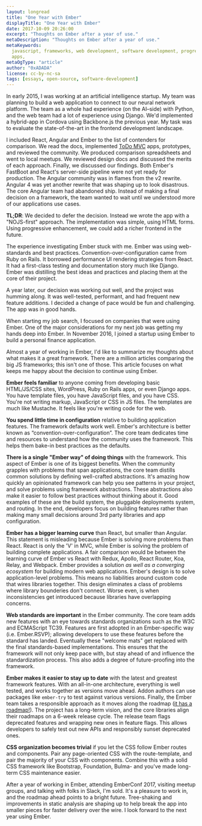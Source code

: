 ```yaml
---
layout: longread
title: "One Year with Ember"
displayTitle: "One Year with Ember"
date: 2017-10-09 20:26:00
excerpt: "Thoughts on Ember after a year of use."
metaDescription: "Thoughts on Ember after a year of use."
metaKeywords:
  javascript, frameworks, web development, software development, progressive web
  apps,
metaOgType: "article"
author: "0xADADA"
license: cc-by-nc-sa
tags: [essays, open-source, software-development]
---
```


In early 2015, I was working at an artificial intelligence startup. My team was
planning to build a web application to connect to our neural network platform.
The team as a whole had experience (on the AI–side) with Python, and the web
team had a lot of experience using Django. We'd implemented a hybrid-app in
Cordova using Backbone.js the previous year. My task was to evaluate the
state-of-the-art in the frontend development landscape.

I included React, Angular and Ember to the list of contenders for comparison. We
read the docs, implemented [ToDo MVC](http://todomvc.com/) apps, prototypes, and
reviewed the community. We produced comparison spreadsheets and went to local
meetups. We reviewed design docs and discussed the merits of each approach.
Finally, we discussed our findings. Both Ember's FastBoot and React's
server-side pipeline were not yet ready for production. The Angular community
was in flames from the v2 rewrite. Angular 4 was yet another rewrite that was
shaping up to look disastrous. The core Angular team had abandoned ship. Instead
of making a final decision on a framework, the team wanted to wait until we
understood more of our applications use cases.

**TL;DR**: We decided to defer the decision. Instead we wrote the app with a
"NOJS-first" approach. The implementation was simple, using HTML forms. Using
progressive enhancement, we could add a richer frontend in the future.

The experience investigating Ember stuck with me. Ember was using web-standards
and best practices. Convention-over-configuration came from Ruby on Rails. It
borrowed performance UI rendering strategies from React. It had a first-class
testing and documentation story much like Django. Ember was distilling the best
ideas and practices and placing them at the core of their project.

A year later, our decision was working out well, and the project was humming
along. It was well-tested, performant, and had frequent new feature additions. I
decided a change of pace would be fun and challenging. The app was in good
hands.

When starting my job search, I focused on companies that were using Ember. One
of the major considerations for my next job was getting my hands deep into
Ember. In November 2016, I joined a startup using Ember to build a personal
finance application.

Almost a year of working in Ember, I'd like to summarize my thoughts about what
makes it a great framework. There are a million articles comparing the big JS
frameworks; this isn't one of those. This article focuses on what keeps me happy
about the decision to continue using Ember.

**Ember feels familiar** to anyone coming from developing basic HTML/JS/CSS
sites, WordPress, Ruby on Rails apps, or even Django apps. You have template
files, you have JavaScript files, and you have CSS. You're not writing markup,
JavaScript or CSS in JS files. The templates are much like Mustache. It feels
like you're writing code for the web.

**You spend little time in configuration** relative to building application
features. The framework defaults work well. Ember's architecture is better known
as “convention-over-configuration”. The core team dedicates time and resources
to understand how the community uses the framework. This helps them bake-in best
practices as the defaults.

**There is a single "Ember way" of doing things** with the framework. This
aspect of Ember is one of its biggest benefits. When the community grapples with
problems that span applications, the core team distills common solutions by
defining well-crafted abstractions. It's amazing how quickly an opinionated
framework can help you see patterns in your project, and solve problems using
framework abstractions. These abstractions also make it easier to follow best
practices without thinking about it. Good examples of these are the build
system, the pluggable deployments system, and routing. In the end, developers
focus on building features rather than making many small decisions around 3rd
party libraries and app configuration.

**Ember has a bigger learning curve** than React, but smaller than Angular. This
statement is misleading because Ember is solving more problems than React. React
is only the 'V' in MVC, while Ember is solving the problem of building complete
applications. A fair comparison would be between the learning curve of Ember vs
React with Redux, Apollo, React Router, Koa, Relay, and Webpack. Ember provides
a solution _as well as a converging ecosystem_ for building modern web
applications. Ember's design is to solve application-level problems. This means
no liabilities around custom code that wires libraries together. This design
eliminates a class of problems where library bounderies don't connect. Worse
even, is when inconsistencies get introduced because libraries have overlapping
concerns.

**Web standards are important** in the Ember community. The core team adds new
features with an eye towards standards organizations such as the W3C and
ECMAScript TC39. Features are first adopted in an Ember-specific way (i.e.
Ember.RSVP); allowing developers to use these features before the standard has
landed. Eventually these "welcome mats" get replaced with the final
standards-based implementations. This ensures that the framework will not only
keep pace with, but stay ahead of and influence the standardization process.
This also adds a degree of future-proofing into the framework.

**Ember makes it easier to stay up to date** with the latest and greatest
framework features. With an all-in-one architecture, everything is well tested,
and works together as versions move ahead. Addon authors can use packages like
`ember-try` to test against various versions. Finally, the Ember team takes a
responsible approach as it moves along the roadmap
([it has a roadmap!](https://emberjs.com/statusboard)). The project has a
long-term vision, and the core libraries align their roadmaps on a 6-week
release cycle. The release team flags deprecated features and wrapping new ones
in feature flags. This allows developers to safely test out new APIs and
responsibly sunset deprecated ones.

**CSS organization becomes trivial** if you let the CSS follow Ember routes and
components. Pair any page-oriented CSS with the route-template, and pair the
majority of your CSS with components. Combine this with a solid CSS framework
like Bootstrap, Foundation, Bulma- and you've made long-term CSS maintenance
easier.

After a year of working in Ember, attending EmberConf 2017, visiting meetup
groups, and talking with folks in Slack, I'm sold. It's a pleasure to work in,
and the roadmap ahead points to a bright future. Tree-shaking and improvements
in static analysis are shaping up to help break the app into smaller pieces for
faster delivery over the wire. I look forward to the next year using Ember.
